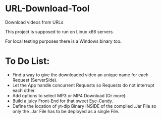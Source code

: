 # URL-Download-Tool
Download videos from URLs

This project is supposed to run on Linux x86 servers.

For local testing purposes there is a Windows binary too.

# To Do List:

* Find a way to give the downloaded video an unique name for each Request (ServerSide).
* Let the App handle concurrent Requests so Requests do not interrupt each other.
* Add options to select MP3 or MP4 Download (Or more).
* Build a juicy Front-End for that sweet Eye-Candy.
* Define the location of yt-dlp Binary INSIDE of the compiled .Jar File so only the .Jar File has to be deployed as a single File.